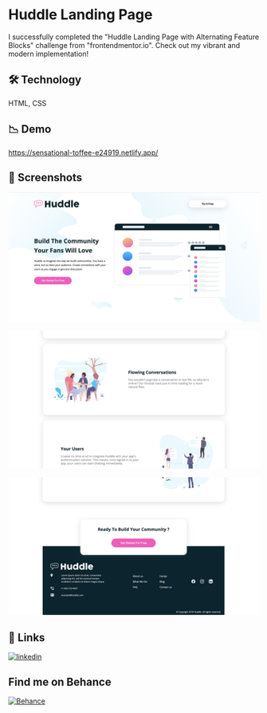 # Huddle Landing Page

I successfully completed the "Huddle Landing Page with Alternating Feature Blocks" challenge from "frontendmentor.io". Check out my vibrant and modern implementation!


## 🛠 Technology

HTML, CSS

## 📉 Demo

https://sensational-toffee-e24919.netlify.app/

## 📸 Screenshots

![App Screenshot](https://github.com/sedaballi/HTML-CSS-Workspace/blob/main/huddle%20landing%20page/images/Ekran%20Resmi%202024-01-31%2019.17.56.png?raw=true)

![App Screenshot](https://github.com/sedaballi/HTML-CSS-Workspace/blob/main/huddle%20landing%20page/images/Ekran%20Resmi%202024-01-31%2019.18.26.png?raw=true)

![App Screenshot](https://github.com/sedaballi/HTML-CSS-Workspace/blob/main/huddle%20landing%20page/images/Ekran%20Resmi%202024-01-31%2019.18.42.png?raw=true)

## 🔗 Links

[![linkedin](https://img.shields.io/badge/linkedin-0A66C2?style=for-the-badge&logo=linkedin&logoColor=white)](https://www.linkedin.com/in/sedaballi/)

## Find me on Behance

[![Behance](https://img.shields.io/badge/Behance-sedaballi-orange?style=for-the-badge&logo=behance&logoColor=white)](https://www.behance.net/sedaballi)